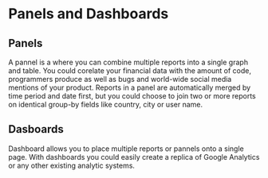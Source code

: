 # Panels and Dashboards


## Panels

A pannel is a where you can combine multiple reports into a single graph and table. You could corelate your financial data with the amount of code, programmers produce as well as bugs and world-wide social media mentions of your product. Reports in a panel are automatically merged by time period and date first, but you could choose to join two or more reports on identical group-by fields like country, city or user name.

## Dasboards

Dashboard allows you to place multiple reports or pannels onto a single page. With dashboards you could easily create a replica of Google Analytics or any other existing analytic systems.